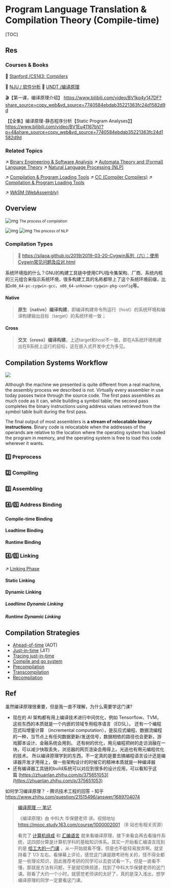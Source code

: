 # Program Language Translation & Compilation Theory (Compile-time)

[TOC]



## Res
### Courses & Books
🏫 [Stanford /CS143: Compilers](../../../🏠%20Assets/Courses%20of%20Universities/Stanford/CS%20143%20Compilers/CS143:%20Compilers.md)

🏫 [NJU / 软件分析](../../../🏠%20Assets/Courses%20of%20Universities/🇨🇳%20Mainland%20China/NJU/软件分析/软件分析.md)
🏫 [UNDT /编译原理](../../../🏠%20Assets/Courses%20of%20Universities/🇨🇳%20Mainland%20China/UNDT/编译原理/编译原理.md)

🎬【第一课，编译原理介绍】 https://www.bilibili.com/video/BV1kq4y147DF?share_source=copy_web&vd_source=7740584ebdab35221363fc24d1582d9d

【【全集】编译原理-静态程序分析【Static Program Analyses】】 https://www.bilibili.com/video/BV1Eu41167bV/?p=4&share_source=copy_web&vd_source=7740584ebdab35221363fc24d1582d9d


### Related Topics
↗ [Binary Engineering & Software Analysis](../../../CyberSecurity/🏰%20Cybersecurity%20Basics%20&%20InfoSec/🍦%20Software%20Security/🪆%20Binary%20Engineering%20&%20Software%20Analysis/Binary%20Engineering%20&%20Software%20Analysis.md)
↗ [Automata Theory and (Formal) Language Theory](../../../🧮%20Math%20&%20Theoretical%20Computer%20Science%20(TCS)/🤼‍♀️%20Mathematical%20Logics/😶‍🌫️%20Theory%20of%20Computation/🍏%20Automata%20Theory%20and%20(Formal)%20Language%20Theory/Automata%20Theory%20and%20(Formal)%20Language%20Theory.md)
↗ [Natural Language Processing (NLP)](../../../🧠%20Computing%20Methodologies/👽%20Artificial%20Intelligence/🔥%20Natural%20Language%20Processing%20(NLP)/Natural%20Language%20Processing%20(NLP).md)

↗ [Compilation & Program Loading Tools](../../👩‍💻%20Programming%20Methodology%20and%20Languages/🛠️%20Programming%20Tools%20Chain/Compilation%20&%20Program%20Loading%20Tools/Compilation%20&%20Program%20Loading%20Tools.md)
↗ [CC (Compiler Compilers)](../../👩‍💻%20Programming%20Methodology%20and%20Languages/🛠️%20Programming%20Tools%20Chain/Compilation%20&%20Program%20Loading%20Tools/📌%20CC%20(Compiler%20Compilers)/CC%20(Compiler%20Compilers).md)
↗ [Compilation & Program Loading Tools](../../👩‍💻%20Programming%20Methodology%20and%20Languages/🛠️%20Programming%20Tools%20Chain/Compilation%20&%20Program%20Loading%20Tools/Compilation%20&%20Program%20Loading%20Tools.md)

↗ [WASM (WebAssembly)](../../../Software%20Engineering/☝️%20Application%20Software%20Engineering/🕸️%20Web%20Development%20&%20The%20Internet/🖥️%20Web%20FrontEnd%20Dev/🚜%20WASM%20(WebAssembly)/WASM%20(WebAssembly).md)



## Overview
![img](../../../../../../Assets/Pics/v2-e64ffca4c671f0038e0763202d55ec53_1440w.webp)
<small>The process of compilation</small>

![img](../../../../../../Assets/Pics/v2-e5db6f0744ca512453bc3e30d5daa8ed_1440w.webp)
![img](../../../../../Assets/Pics/v2-021c8f16065c41abc2229967c3dbf1b2_1440w.webp)
<small>The process of NLP</small>


### Compilation Types
> 🔗 https://silaoa.github.io/2019/2019-03-20-Cygwin系列（六）：使用Cygwin常见问题及应对.html

系统环境指的什么？GNU的构建工具链中使用CPU指令集架构、厂商、系统内核的三元组合来指示系统环境，很多构建工具的名称都带上了这个系统环境前缀，比如`x86_64-pc-cygwin-gcc`、`x86_64-unknown-cygwin-pkg-config`等。
#### Native
> **原生（native）编译构建**，即编译构建命令所运行（host）的系统环境和编译构建输出目标（target）的系统环境一致； 
#### Cross
> **交叉（cross）编译构建**，上述target和host不一致，即在A系统环境构建出在B系统上运行的目标，这在嵌入式开发中尤为多见。



## Compilation Systems Workflow
![](../../../../../Assets/Pics/Screenshot%202023-10-13%20at%2012.54.00PM.png)

Although the machine we presented is quite different from a real machine, the assembly process we described is not. Virtually every assembler in use today passes twice through the source code. The first pass assembles as much code as it can, while building a symbol table; the second pass completes the binary instructions using address values retrieved from the symbol table built during the first pass.

The final output of most assemblers is **a stream of relocatable binary instructions**. Binary code is relocatable when the addresses of the operands are relative to the location where the operating system has loaded the program in memory, and the operating system is free to load this code wherever it wants. 

### 1️⃣ Preprocess


### 2️⃣ Compiling


### 3️⃣ Assembling


### 4️⃣/5️⃣ Address Binding
#### Compile-time Binding

#### Loadtime Binding

#### Runtime Binding


### 4️⃣/5️⃣ Linking
↗ [Linking Phase](../🚽%20Program%20Linking%20&%20Loading%20(Link-time%20&%20Load-time)/Linking%20Phase%20&%20Linking%20Library%20Files/Linking%20Phase.md)

#### Static Linking


#### Dynamic Linking
##### Loadtime Dynamic Linking


##### Runtime Dynamic Linking



## Compilation Strategies
- [Ahead-of-time](https://en.wikipedia.org/wiki/Ahead-of-time_compilation "Ahead-of-time compilation") (AOT)
- [Just-in-time](https://en.wikipedia.org/wiki/Just-in-time_compilation "Just-in-time compilation") (JIT)
- [Tracing just-in-time](https://en.wikipedia.org/wiki/Tracing_just-in-time_compilation "Tracing just-in-time compilation")
- [Compile and go system](https://en.wikipedia.org/wiki/Compile_and_go_system "Compile and go system")
- [Precompilation](https://en.wikipedia.org/wiki/Precompilation "Precompilation")
- [Transcompilation](https://en.wikipedia.org/wiki/Source-to-source_compiler "Source-to-source compiler")
- [Recompilation](https://en.wikipedia.org/wiki/Dynamic_recompilation "Dynamic recompilation")



## Ref
虽然编译原理很重要，但是我一直不理解，为什么需要学这门课?
- 现在的 AI 架构都有用上编译技术进行中间优化，例如 Tensorflow、TVM，这些东西的本质就是一个内嵌的领域专用程序语言（EDSL）。 还有一个编程范式叫增量计算 （incremental computation），是反应式编程、数据流编程的一种，当节点上有任何数据更新/发送信号，数据相依的路径也会更新，游戏脚本设计、金融系统会用到。 还有树的优化，用元编程把树的走访消融在一块，可以减少快取丢失，浏览器的网页渲染会用得上。光追也有用元编程优化的技术。 所以编译原理学到的东西，不一定真的是要去搞编程语言设计还是编译器开发才用得上，做一些架构设计的时候它的精神本质就是一种编译器
- 还有编译器工具链的build系统可以对应到很多的设计应用，可以看知乎这篇 [https://zhuanlan.zhihu.com/p/375651053](https://zhuanlan.zhihu.com/p/375651053)


如何学习编译原理？ - 腾讯技术工程的回答 - 知乎 https://www.zhihu.com/question/21515496/answer/1689704074

>  [编译原理 -- 笔记](https://github.com/wangfupeng1988/read-notes/blob/master/video/编译原理.md)
>  
> 《编译原理》由 中科大 华保健老师 讲。视频地址 https://mooc.study.163.com/course/1000002001 （B 站也有相关资源）
>
> 看完了 [计算机组成](https://github.com/wangfupeng1988/read-notes/blob/master/video/计算机组成.md) 和 [汇编语言](https://github.com/wangfupeng1988/read-notes/blob/master/video/汇编语言.md) 就来看编译原理，接下来看会再去看操作系统，这四部分算是计算机学科的基础知识体系。其实一开始看汇编语言找到的是 [哈工大的一门课](https://www.bilibili.com/video/av17649289?from=search&seid=3383969367865956125) ，从一开始就看不懂，但是也不能轻易放弃啊，就坚持看了 1/3 左右。看弹幕上评论，感觉这门课是跟考研有关的，怪不得全都是一些理论知识，因此推荐考研的同学可以去尝试看一下。但是一直看不懂，那就是方法有问题，于是就切换频道，找到了中科大华保健老师的这门课。刚看了大约一个小时，就感觉老师讲的太好了，真的是深入浅出，想学编译原理的同学一定要看这门课。
